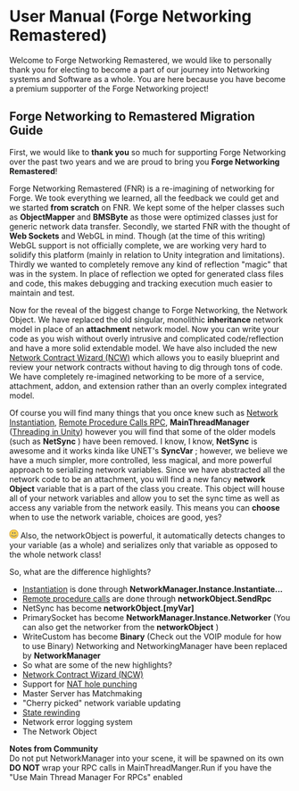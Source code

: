 # User Manual (Forge Networking Remastered)

Welcome to Forge Networking Remastered, we would like to personally thank you for electing to become a part of our journey into Networking systems and Software as a whole. You are here because you have become a premium supporter of the Forge Networking project!

## Forge Networking to Remastered Migration Guide

First, we would like to **thank you** so much for supporting Forge Networking over the past two years and we are proud to bring you **Forge Networking Remastered**!

Forge Networking Remastered (FNR) is a re-imagining of networking for Forge. We took everything we learned, all the feedback we could get and we started **from scratch** on FNR. We kept some of the helper classes such as **ObjectMapper** and **BMSByte** as those were optimized classes just for generic network data transfer. Secondly, we started FNR with the thought of **Web Sockets** and WebGL in mind. Though (at the time of this writing) WebGL support is not officially complete, we are working very hard to solidify this platform (mainly in relation to Unity integration and limitations). Thirdly we wanted to completely remove any kind of reflection "magic" that was in the system. In place of reflection we opted for generated class files and code, this makes debugging and tracking execution much easier to maintain and test.

Now for the reveal of the biggest change to Forge Networking, the Network Object. We have replaced the old singular, monolithic **inheritance** network model in place of an **attachment** network model. Now you can write your code as you wish without overly intrusive and complicated code/reflection and have a more solid extendable model. We have also included the new [Network Contract Wizard (NCW)](network-contract-wizard-ncw) which allows you to easily blueprint and review your network contracts without having to dig through tons of code. We have completely re-imagined networking to be more of a service, attachment, addon, and extension rather than an overly complex integrated model.

Of course you will find many things that you once knew such as [Network Instantiation](network-instantiation), [Remote Procedure Calls RPC](remote-procedure-calls), **MainThreadManager** ([Threading in Unity](threading-in-unity)) however you will find that some of the older models (such as **NetSync** ) have been removed. I know, I know, **NetSync** is awesome and it works kinda like UNET's **SyncVar** ; however, we believe we have a much simpler, more controlled, less magical, and more powerful approach to serializing network variables. Since we have abstracted all the network code to be an attachment, you will find a new fancy **network Object** variable that is a part of the class you create. This object will house all of your network variables and allow you to set the sync time as well as access any variable from the network easily. This means you can **choose** when to use the network variable, choices are good, yes?

![smile](images/smile.png "Smile") Also, the networkObject is powerful, it automatically detects changes to your variable (as a whole) and serializes only that variable as opposed to the whole network class!

So, what are the difference highlights?

* [Instantiation](network-instantiation) is done through **NetworkManager.Instance.Instantiate...**
* [Remote procedure calls](remote-procedure-calls) are done through **networkObject.SendRpc**
* NetSync has become **networkObject.[myVar]**
* PrimarySocket has become **NetworkManager.Instance.Networker** (You can also get the networker from the **networkObject** )
* WriteCustom has become **Binary** (Check out the VOIP module for how to use Binary) Networking and NetworkingManager have been replaced by **NetworkManager**
* So what are some of the new highlights?
* [Network Contract Wizard (NCW)](network-contract-wizard-ncw)
* Support for [NAT hole punching](nat-hole-punching)
* Master Server has Matchmaking
* "Cherry picked" network variable updating
* [State rewinding](rewinding)
* Network error logging system
* The Network Object

**Notes from Community**  
Do not put NetworkManager into your scene, it will be spawned on its own
**DO NOT** wrap your RPC calls in MainThreadManger.Run if you have the "Use Main Thread Manager For RPCs" enabled